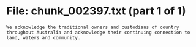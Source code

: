 ﻿# File: chunk_002397.txt (part 1 of 1)
```
We acknowledge the traditional owners and custodians of country throughout Australia and acknowledge their continuing connection to land, waters and community.
```

